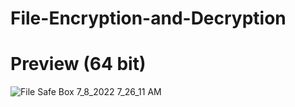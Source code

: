 # File-Encryption-and-Decryption

# Preview (64 bit) 


![File Safe Box 7_8_2022 7_26_11 AM](https://user-images.githubusercontent.com/62768547/177901485-c528bb7f-35c0-4877-b380-1c3933a183b9.png)

